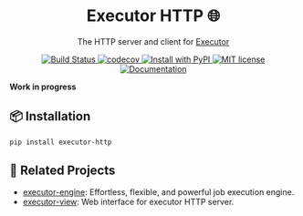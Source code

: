 <div align="center">
<h1> Executor HTTP 🌐 </h1>

<p> The HTTP server and client for <a href="https://github.com/Nanguage/executor-engine">Executor</a> </p>

<p>
  <a href="https://github.com/Nanguage/executor-http/actions/workflows/build_and_test.yml">
      <img src="https://github.com/Nanguage/executor-http/actions/workflows/build_and_test.yml/badge.svg" alt="Build Status">
  </a>
  <a href="https://app.codecov.io/gh/Nanguage/executor-http">
      <img src="https://codecov.io/gh/Nanguage/executor-http/branch/master/graph/badge.svg" alt="codecov">
  </a>
  <a href="https://pypi.org/project/executor-http/">
    <img src="https://img.shields.io/pypi/v/executor-http.svg" alt="Install with PyPI" />
  </a>
  <a href="https://github.com/Nanguage/executor-http/blob/master/LICENSE">
    <img src="https://img.shields.io/github/license/Nanguage/executor-http" alt="MIT license" />
  </a>
  <a href="https://executor-http.readthedocs.io/en/latest/">
  	<img src="https://readthedocs.org/projects/executor-http/badge/?version=latest" alt="Documentation">
  </a>
</p>
</div>

**Work in progress**

## 📦 Installation

```bash
pip install executor-http
```

## 🔗 Related Projects

- [executor-engine](https://github.com/Nanguage/executor-engine): Effortless, flexible, and powerful job execution engine.
- [executor-view](https://github.com/Nanguage/executor-view): Web interface for executor HTTP server.
